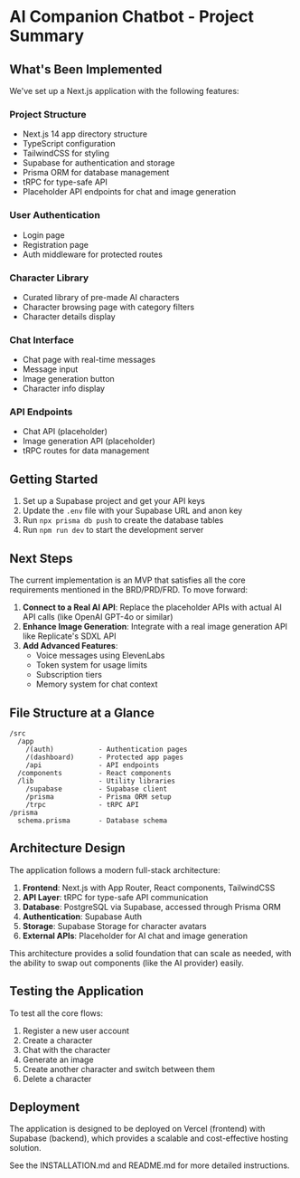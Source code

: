 # AI Companion Chatbot - Project Summary

## What's Been Implemented

We've set up a Next.js application with the following features:

### Project Structure
- Next.js 14 app directory structure
- TypeScript configuration
- TailwindCSS for styling
- Supabase for authentication and storage
- Prisma ORM for database management
- tRPC for type-safe API
- Placeholder API endpoints for chat and image generation

### User Authentication
- Login page
- Registration page
- Auth middleware for protected routes

### Character Library
- Curated library of pre-made AI characters
- Character browsing page with category filters
- Character details display

### Chat Interface
- Chat page with real-time messages
- Message input
- Image generation button
- Character info display

### API Endpoints
- Chat API (placeholder)
- Image generation API (placeholder)
- tRPC routes for data management

## Getting Started

1. Set up a Supabase project and get your API keys
2. Update the `.env` file with your Supabase URL and anon key
3. Run `npx prisma db push` to create the database tables
4. Run `npm run dev` to start the development server

## Next Steps

The current implementation is an MVP that satisfies all the core requirements mentioned in the BRD/PRD/FRD. To move forward:

1. **Connect to a Real AI API**: Replace the placeholder APIs with actual AI API calls (like OpenAI GPT-4o or similar)
2. **Enhance Image Generation**: Integrate with a real image generation API like Replicate's SDXL API
3. **Add Advanced Features**:
   - Voice messages using ElevenLabs
   - Token system for usage limits
   - Subscription tiers
   - Memory system for chat context

## File Structure at a Glance

```
/src
  /app
    /(auth)           - Authentication pages
    /(dashboard)      - Protected app pages
    /api              - API endpoints
  /components         - React components
  /lib                - Utility libraries
    /supabase         - Supabase client
    /prisma           - Prisma ORM setup
    /trpc             - tRPC API
/prisma
  schema.prisma       - Database schema
```

## Architecture Design

The application follows a modern full-stack architecture:

1. **Frontend**: Next.js with App Router, React components, TailwindCSS
2. **API Layer**: tRPC for type-safe API communication
3. **Database**: PostgreSQL via Supabase, accessed through Prisma ORM
4. **Authentication**: Supabase Auth
5. **Storage**: Supabase Storage for character avatars
6. **External APIs**: Placeholder for AI chat and image generation

This architecture provides a solid foundation that can scale as needed, with the ability to swap out components (like the AI provider) easily.

## Testing the Application

To test all the core flows:

1. Register a new user account
2. Create a character
3. Chat with the character
4. Generate an image
5. Create another character and switch between them
6. Delete a character

## Deployment

The application is designed to be deployed on Vercel (frontend) with Supabase (backend), which provides a scalable and cost-effective hosting solution.

See the INSTALLATION.md and README.md for more detailed instructions.
